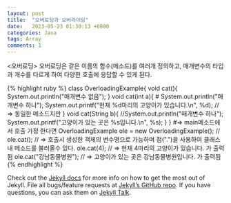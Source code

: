 ```yaml
---
layout: post
title:  "오버로딩과 오버라이딩"
date:   2023-05-23 01:30:13 +0800
categories: Java
tags: Array 
comments: 1
---
```

<오버로딩>
	오버로딩은 같은 이름의 함수(메소드)를 여러개 정의하고, 매개변수의 타입과 개수를 다르게 하여 
	다양한 호출에 응답할 수 있게 된다. 

{% highlight ruby %}
class OverloadingExample{
		void cat(){
			System.out.println("매개변수 없음");
    	}
    	void cat(int a){
			# System.out.println("매개변수 하나");
			System.out.printf("현재 %d마리의 고양이가 있습니다.\n", %d);
			// => 동일한 메소드지만 
    	}
    	void cat(String b){
			//System.out.println("매개변수 하나");
			System.out.printf("고양이가 있는 곳은 %s입니다.\n", %s);
    	}
	}
	#=> main메소드에서 호출 가정 한다면
	OverloadingExample ole = new OverloadingExample(); // 
	ole.cat(); // => 호출시 생성한 객체의 변수명으로 가능하며 점(".")을 사용하여 클래스내 메소드를 불러올수 있다.
	ole.cat(4);		// => 현재 4마리의 고양이가 있습니다. 가 출력됨
	ole.cat("강남동물병원"); // => 고양이가 있는 곳은 강남동물병원입니다. 가 출력됨
{% endhighlight %}

Check out the [Jekyll docs][jekyll-docs] for more info on how to get the most out of Jekyll. File all bugs/feature requests at [Jekyll’s GitHub repo][jekyll-gh]. If you have questions, you can ask them on [Jekyll Talk][jekyll-talk].

[jekyll-docs]: https://jekyllrb.com/docs/home
[jekyll-gh]:   https://github.com/jekyll/jekyll
[jekyll-talk]: https://talk.jekyllrb.com/